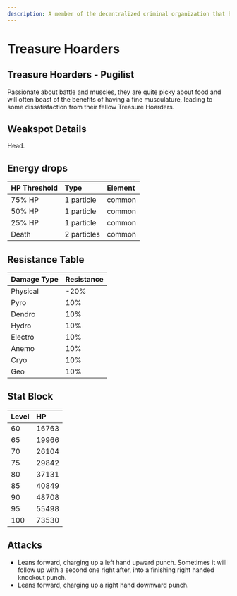 ```yaml
---
description: A member of the decentralized criminal organization that has footprints all over the continent and even deep within unknown domains..
---
```


# Treasure Hoarders

## Treasure Hoarders - Pugilist

Passionate about battle and muscles, they are quite picky about food and will often boast of the benefits of having a fine musculature, leading to some dissatisfaction from their fellow Treasure Hoarders.

## Weakspot Details

Head.

## Energy drops

| HP Threshold | Type | Element |
| :--- | :--- | :--- |
| 75% HP | 1 particle | common   
| 50% HP | 1 particle | common   
| 25% HP | 1 particle | common  
| Death | 2 particles | common

## Resistance Table

| Damage Type | Resistance |
| :--- | :--- |
| Physical | -20% |
| Pyro | 10% |
| Dendro | 10% |
| Hydro | 10% |
| Electro | 10% |
| Anemo | 10% |
| Cryo | 10% |
| Geo | 10% |

## Stat Block

| Level | HP |
| :--- | :--- |
| 60 | 16763 |
| 65 | 19966 |
| 70 | 26104 |
| 75 | 29842 |
| 80 | 37131 |
| 85 | 40849 |
| 90 | 48708 |
| 95 | 55498 |
| 100 | 73530 |

## Attacks

* Leans forward, charging up a left hand upward punch. Sometimes it will follow up with a second one right after, into a finishing right handed knockout punch.
* Leans forward, charging up a right hand downward punch.
